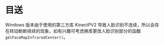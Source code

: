 # 目送



Windows 版本由于使用的第三方库 KinectPV2 导致人脸识别不连续，所以会存在转动断断续续的现象，如有兴趣可考虑换库更改人脸识别部分的函数 `getFaceMapInfraredCenter()`。

